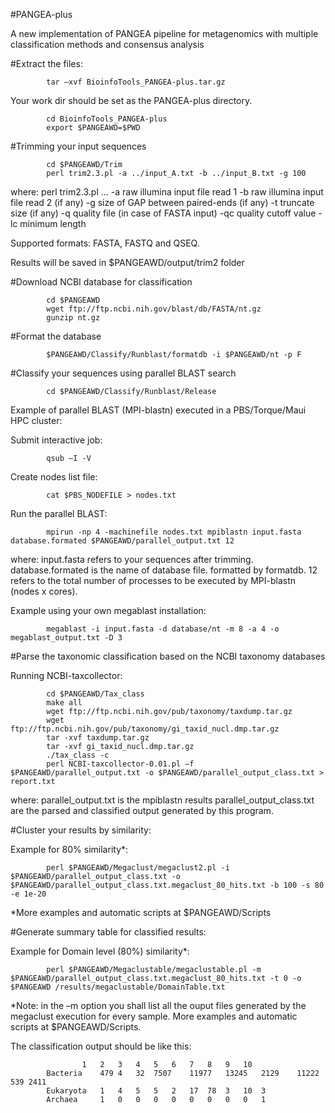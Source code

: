 #PANGEA-plus

A new implementation of PANGEA pipeline for metagenomics with multiple classification methods and consensus analysis


#Extract the files:

            tar –xvf BioinfoTools_PANGEA-plus.tar.gz


Your work dir should be set as the PANGEA-plus directory.

            cd BioinfoTools_PANGEA-plus
            export $PANGEAWD=$PWD


#Trimming your input sequences

            cd $PANGEAWD/Trim
            perl trim2.3.pl -a ../input_A.txt -b ../input_B.txt -g 100

where: perl trim2.3.pl ...
	-a raw illumina input file read 1
	-b raw illumina input file read 2 (if any) 
	-g size of GAP between paired-ends (if any) 
	-t truncate size (if any)
	-q quality file (in case of FASTA input)
	-qc quality cutoff value
	-lc minimum length 

Supported formats: FASTA, FASTQ and QSEQ.

Results will be saved in $PANGEAWD/output/trim2 folder


#Download NCBI database for classification

            cd $PANGEAWD
            wget ftp://ftp.ncbi.nih.gov/blast/db/FASTA/nt.gz
            gunzip nt.gz

#Format the database

            $PANGEAWD/Classify/Runblast/formatdb -i $PANGEAWD/nt -p F

#Classify your sequences using parallel BLAST search

            cd $PANGEAWD/Classify/Runblast/Release

Example of parallel BLAST (MPI-blastn) executed in a PBS/Torque/Maui HPC cluster:

Submit interactive job:

            qsub –I -V

Create nodes list file:

            cat $PBS_NODEFILE > nodes.txt

Run the parallel BLAST:

            mpirun -np 4 -machinefile nodes.txt mpiblastn input.fasta database.formated $PANGEAWD/parallel_output.txt 12

where: 	input.fasta refers to your sequences after trimming.
database.formated is the name of database file. 
formatted by formatdb. 
12 refers to the total number of processes to be executed by MPI-blastn (nodes x cores).


Example using your own megablast installation:

            megablast -i input.fasta -d database/nt -m 8 -a 4 -o megablast_output.txt -D 3

#Parse the taxonomic classification based on the NCBI taxonomy databases

Running NCBI-taxcollector:

            cd $PANGEAWD/Tax_class
            make all
            wget ftp://ftp.ncbi.nih.gov/pub/taxonomy/taxdump.tar.gz
            wget ftp://ftp.ncbi.nih.gov/pub/taxonomy/gi_taxid_nucl.dmp.tar.gz
            tar -xvf taxdump.tar.gz
            tar -xvf gi_taxid_nucl.dmp.tar.gz
            ./tax_class -c
            perl NCBI-taxcollector-0.01.pl –f $PANGEAWD/parallel_output.txt -o $PANGEAWD/parallel_output_class.txt > report.txt

where: 	parallel_output.txt is the mpiblastn results
parallel_output_class.txt are the parsed and classified output generated by this program.

#Cluster your results by similarity:

Example for 80% similarity*:

            perl $PANGEAWD/Megaclust/megaclust2.pl -i $PANGEAWD/parallel_output_class.txt -o $PANGEAWD/parallel_output_class.txt.megaclust_80_hits.txt -b 100 -s 80 -e 1e-20

*More examples and automatic scripts at $PANGEAWD/Scripts


#Generate summary table for classified results:

Example for Domain level (80%) similarity*:

            perl $PANGEAWD/Megaclustable/megaclustable.pl -m $PANGEAWD/parallel_output_class.txt.megaclust_80_hits.txt -t 0 -o $PANGEAWD /results/megaclustable/DomainTable.txt

*Note: in the –m option you shall list all the ouput files generated by the megaclust execution for every sample. More examples and automatic scripts at $PANGEAWD/Scripts.

The classification output should be like this:

            		1	2	3	4	5	6	7	8	9	10
            Bacteria	479	4	32	7507	11977	13245	2129	11222	539	2411	
            Eukaryota	1	4	5	5	2	17	78	3	10	3	
            Archaea		1	0	0	0	0	0	0	0	0	1		

